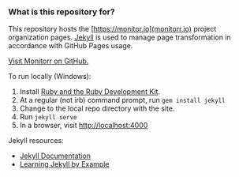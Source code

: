 ### What is this repository for? ###

This repository hosts the [https://monitor.io](monitorr.io)  project organization pages. [Jekyll](https://github.com/mojombo/jekyll) is used to manage page transformation in accordance with GitHub Pages usage.

[Visit Monitorr on GitHub.](https://github.com/monitorrio/monitorr)

To run locally (Windows):

  1. Install [Ruby and the Ruby Development Kit](http://rubyinstaller.org/downloads/).
  1. At a regular (not irb) command prompt, run `gem install jekyll`
  1. Change to the local repo directory with the site.
  1. Run `jekyll serve`
  1. In a browser, visit [http://localhost:4000](http://localhost:4000)

Jekyll resources:
  * [Jekyll Documentation](http://jekyllrb.com/docs/home/)
  * [Learning Jekyll by Example](http://www.andrewmunsell.com/tutorials/jekyll-by-example/)
